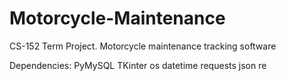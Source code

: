 # Motorcycle-Maintenance
 CS-152 Term Project. Motorcycle maintenance tracking software

Dependencies:
PyMySQL
TKinter
os
datetime
requests
json
re
